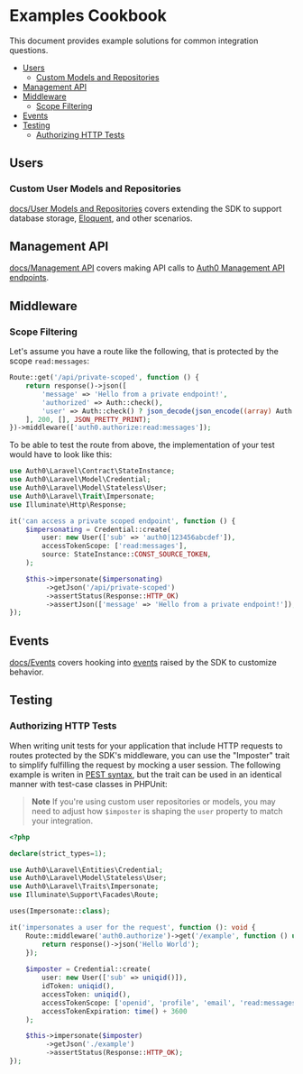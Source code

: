 # Examples Cookbook

This document provides example solutions for common integration questions.

-   [Users](#users)
    -   [Custom Models and Repositories](#custom-user-models-and-repositories)
-   [Management API](#management-api)
-   [Middleware](#middleware)
     -   [Scope Filtering](#scope-filtering)
-   [Events](#events)
-   [Testing](#testing)
    -   [Authorizing HTTP Tests](#authorizing-http-tests)

## Users

### Custom User Models and Repositories

[docs/User Models and Repositories](./docs/User%20Models%20and%20Repositories.md) covers extending the SDK to support database storage, [Eloquent](https://laravel.com/docs/10.x/eloquent), and other scenarios.

## Management API

[docs/Management API](./docs/Management%20API.md) covers making API calls to [Auth0 Management API endpoints](https://auth0.com/docs/api/management/v2).

## Middleware

### Scope Filtering

Let's assume you have a route like the following, that is protected by the scope `read:messages`:

```php
Route::get('/api/private-scoped', function () {
    return response()->json([
        'message' => 'Hello from a private endpoint!',
        'authorized' => Auth::check(),
        'user' => Auth::check() ? json_decode(json_encode((array) Auth::user(), JSON_THROW_ON_ERROR), true) : null,
    ], 200, [], JSON_PRETTY_PRINT);
})->middleware(['auth0.authorize:read:messages']);
```

To be able to test the route from above, the implementation of your test would have to look like this:

```php
use Auth0\Laravel\Contract\StateInstance;
use Auth0\Laravel\Model\Credential;
use Auth0\Laravel\Model\Stateless\User;
use Auth0\Laravel\Trait\Impersonate;
use Illuminate\Http\Response;

it('can access a private scoped endpoint', function () {
    $impersonating = Credential::create(
        user: new User(['sub' => 'auth0|123456abcdef']),
        accessTokenScope: ['read:messages'],
        source: StateInstance::CONST_SOURCE_TOKEN,
    );

    $this->impersonate($impersonating)
         ->getJson('/api/private-scoped')
         ->assertStatus(Response::HTTP_OK)
         ->assertJson(['message' => 'Hello from a private endpoint!']);
});
```

## Events

[docs/Events](./docs/Events.md) covers hooking into [events](https://laravel.com/docs/10.x/events) raised by the SDK to customize behavior.

## Testing

### Authorizing HTTP Tests

When writing unit tests for your application that include HTTP requests to routes protected by the SDK's middleware, you can use the "Imposter" trait to simplify fulfilling the request by mocking a user session. The following example is writen in [PEST syntax](https://pestphp.com), but the trait can be used in an identical manner with test-case classes in PHPUnit:

> **Note**
> If you're using custom user repositories or models, you may need to adjust how `$imposter` is shaping the `user` property to match your integration.

```php
<?php

declare(strict_types=1);

use Auth0\Laravel\Entities\Credential;
use Auth0\Laravel\Model\Stateless\User;
use Auth0\Laravel\Traits\Impersonate;
use Illuminate\Support\Facades\Route;

uses(Impersonate::class);

it('impersonates a user for the request', function (): void {
    Route::middleware('auth0.authorize')->get('/example', function () use ($route): string {
        return response()->json('Hello World');
    });
    
    $imposter = Credential::create(
        user: new User(['sub' => uniqid()]),
        idToken: uniqid(),
        accessToken: uniqid(),
        accessTokenScope: ['openid', 'profile', 'email', 'read:messages'],
        accessTokenExpiration: time() + 3600
    );

    $this->impersonate($imposter)
         ->getJson('./example')
         ->assertStatus(Response::HTTP_OK);
});
```
